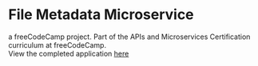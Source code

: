 # File Metadata Microservice

a freeCodeCamp project. Part of the APIs and Microservices Certification curriculum at freeCodeCamp.</br>
View the completed application [here](https://ripple-margin.glitch.me/)
